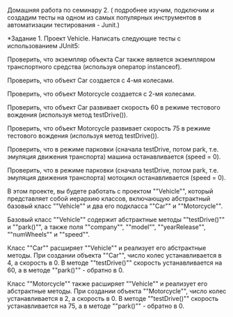 Домашняя работа по семинару 2.
( подробнее изучим, подключим и создадим тесты на одном из самых популярных инструментов в автоматизации тестирования - Junit.)

*Задание 1.
Проект Vehicle. Написать следующие тесты с использованием JUnit5:

Проверить, что экземпляр объекта Car также является экземпляром транспортного средства (используя оператор instanceof).

Проверить, что объект Car создается с 4-мя колесами.

Проверить, что объект Motorcycle создается с 2-мя колесами.

Проверить, что объект Car развивает скорость 60 в режиме тестового вождения (используя метод testDrive()).

Проверить, что объект Motorcycle развивает скорость 75 в режиме тестового вождения (используя метод testDrive()).

Проверить, что в режиме парковки (сначала testDrive, потом park, т.е. эмуляция движения транспорта) машина останавливается (speed = 0).

Проверить, что в режиме парковки (сначала testDrive, потом park, т.е. эмуляция движения транспорта) мотоцикл останавливается (speed = 0).

В этом проекте, вы будете работать с проектом ""Vehicle"", который представляет собой иерархию классов, включающую абстрактный базовый класс ""Vehicle"" и два его подкласса ""Car"" и ""Motorcycle"".

Базовый класс ""Vehicle"" содержит абстрактные методы ""testDrive()"" и ""park()"", а также поля ""company"", ""model"", ""yearRelease"", ""numWheels"" и ""speed"".

Класс ""Car"" расширяет ""Vehicle"" и реализует его абстрактные методы. При создании объекта ""Car"", число колес устанавливается в 4, а скорость в 0. В методе ""testDrive()"" скорость устанавливается на 60, а в методе ""park()"" - обратно в 0.

Класс ""Motorcycle"" также расширяет ""Vehicle"" и реализует его абстрактные методы. При создании объекта ""Motorcycle"", число колес устанавливается в 2, а скорость в 0. В методе ""testDrive()"" скорость устанавливается на 75, а в методе ""park()"" - обратно в 0.